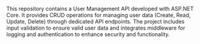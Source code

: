 This repository contains a User Management API developed with ASP.NET Core. It provides CRUD operations for managing user data (Create, Read, Update, Delete) through dedicated API endpoints. The project includes input validation to ensure valid user data and integrates middleware for logging and authentication to enhance security and functionality.
